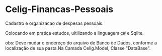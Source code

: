 # Celig-Financas-Pessoais
Cadastro e organizacao de despesas pessoais.

Colocando em pratica estudos, ultilizando a linguagem c# e Sqlite.

obs: Deve mudar o endereço do arquivo de Banco de Dados, conforme a localização de sua pasta.Na Camada Celig.Model, Classe "DataBase".
